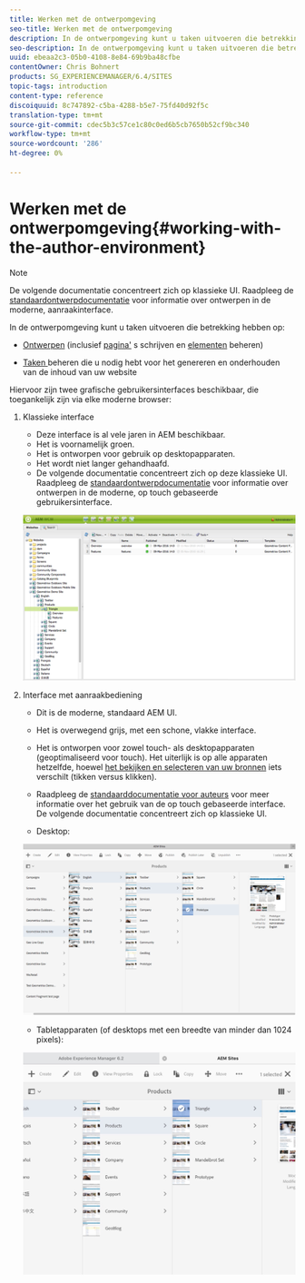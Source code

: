 ```yaml
---
title: Werken met de ontwerpomgeving
seo-title: Werken met de ontwerpomgeving
description: In de ontwerpomgeving kunt u taken uitvoeren die betrekking hebben op het ontwerpen (waaronder het schrijven en beheren van elementen voor pagina's) en het beheren van taken die u nodig hebt voor het genereren en onderhouden van de inhoud van uw website.
seo-description: In de ontwerpomgeving kunt u taken uitvoeren die betrekking hebben op het ontwerpen (waaronder het schrijven en beheren van elementen voor pagina's) en het beheren van taken die u nodig hebt voor het genereren en onderhouden van de inhoud van uw website.
uuid: ebeaa2c3-05b0-4108-8e84-69b9ba48cfbe
contentOwner: Chris Bohnert
products: SG_EXPERIENCEMANAGER/6.4/SITES
topic-tags: introduction
content-type: reference
discoiquuid: 8c747892-c5ba-4288-b5e7-75fd40d92f5c
translation-type: tm+mt
source-git-commit: cdec5b3c57ce1c80c0ed6b5cb7650b52cf9bc340
workflow-type: tm+mt
source-wordcount: '286'
ht-degree: 0%

---
```



# Werken met de ontwerpomgeving{#working-with-the-author-environment}

>[!NOTE]
>
>De volgende documentatie concentreert zich op klassieke UI. Raadpleeg de [standaardontwerpdocumentatie](/help/assets/assets.md) voor informatie over ontwerpen in de moderne, aanraakinterface.

In de ontwerpomgeving kunt u taken uitvoeren die betrekking hebben op:

* [Ontwerpen](/help/sites-authoring/author.md)  (inclusief  [pagina&#39;](/help/sites-authoring/qg-page-authoring.md) s schrijven en  [elementen](/help/assets/assets.md) beheren)

* [Taken ](/help/sites-administering/administer-best-practices.md) beheren die u nodig hebt voor het genereren en onderhouden van de inhoud van uw website

Hiervoor zijn twee grafische gebruikersinterfaces beschikbaar, die toegankelijk zijn via elke moderne browser:

1. Klassieke interface

   * Deze interface is al vele jaren in AEM beschikbaar.
   * Het is voornamelijk groen.
   * Het is ontworpen voor gebruik op desktopapparaten.
   * Het wordt niet langer gehandhaafd.
   * De volgende documentatie concentreert zich op deze klassieke UI. Raadpleeg de [standaardontwerpdocumentatie](/help/sites-authoring/author.md) voor informatie over ontwerpen in de moderne, op touch gebaseerde gebruikersinterface.

   ![chlimage_1-149](assets/chlimage_1-149.png)

1. Interface met aanraakbediening

   * Dit is de moderne, standaard AEM UI.
   * Het is overwegend grijs, met een schone, vlakke interface.
   * Het is ontworpen voor zowel touch- als desktopapparaten (geoptimaliseerd voor touch). Het uiterlijk is op alle apparaten hetzelfde, hoewel [het bekijken en selecteren van uw bronnen](/help/sites-authoring/basic-handling.md) iets verschilt (tikken versus klikken).
   * Raadpleeg de [standaarddocumentatie voor auteurs](/help/sites-authoring/author.md) voor meer informatie over het gebruik van de op touch gebaseerde interface. De volgende documentatie concentreert zich op klassieke UI.

   * Desktop:

   ![chlimage_1-150](assets/chlimage_1-150.png)

   * Tabletapparaten (of desktops met een breedte van minder dan 1024 pixels):

   ![chlimage_1-7](assets/chlimage_1-7.jpeg)

